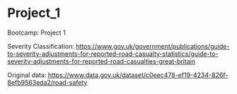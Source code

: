 # Project_1
Bootcamp: Project 1

Severity Classification: https://www.gov.uk/government/publications/guide-to-severity-adjustments-for-reported-road-casualty-statistics/guide-to-severity-adjustments-for-reported-road-casualties-great-britain

Original data: https://www.data.gov.uk/dataset/c0eec478-ef19-4234-826f-8efb9563eda2/road-safety
